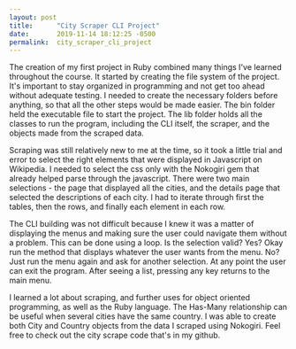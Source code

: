 ```yaml
---
layout: post
title:      "City Scraper CLI Project"
date:       2019-11-14 18:12:25 -0500
permalink:  city_scraper_cli_project
---
```



The creation of my first project in Ruby combined many things I've learned throughout the course.  It started by creating the file system of the project.  It's important to stay organized in programming and not get too ahead without adequate testing.  I needed to create the necessary folders before anything, so that all the other steps would be made easier.  The bin folder held the executable file to start the project.  The lib folder holds all the classes to run the program, including the CLI itself, the scraper, and the objects made from the scraped data.

Scraping was still relatively new to me at the time, so it took a little trial and error to select the right elements that were displayed in Javascript on Wikipedia.  I needed to select the css only with the Nokogiri gem that already helped parse through the javascript.  There were two main selections - the page that displayed all the cities, and the details page that selected the descriptions of each city.  I had to iterate through first the tables, then the rows, and finally each element in each row.  

The CLI building was not difficult because I knew it was a matter of displaying the menus and making sure the user could navigate them without a problem.  This can be done using a loop.  Is the selection valid?  Yes?  Okay run the method that displays whatever the user wants from the menu.  No?  Just run the menu again and ask for another selection.  At any point the user can exit the program.  After seeing a list, pressing any key returns to the main menu.  

I learned a lot about scraping, and further uses for object oriented programming, as well as the Ruby language.  The Has-Many relationship can be useful when several cities have the same country.  I was able to create both City and Country objects from the data I scraped using Nokogiri.  Feel free to check out the city scrape code that's in my github.
